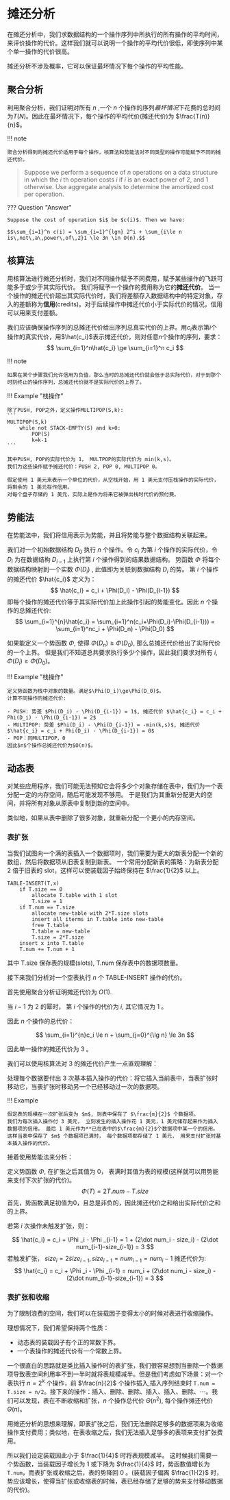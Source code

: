 # 摊还分析

在摊还分析中，我们求数据结构的一个操作序列中所执行的所有操作的平均时间，来评价操作的代价。这样我们就可以说明一个操作的平均代价很低，即使序列中某个单一操作的代价很高。

摊还分析不涉及概率，它可以保证最坏情况下每个操作的平均性能。

## 聚合分析

利用聚合分析，我们证明对所有 $n$ ,一个 $n$ 个操作的序列*最坏情况*下花费的总时间为$T(N)$。因此在最坏情况下，每个操作的平均代价(摊还代价)为 $\frac{T(n)}{n}$。

!!! note

    聚合分析得到的摊还代价适用于每个操作，核算法和势能法对不同类型的操作可能赋予不同的摊还代价。



> Suppose we perform a sequence of $n$ operations on a data structure in which the $i$ th operation costs $i$ if $i$ is an exact power of 2, and 1 otherwise. Use aggregate analysis to determine the amortized cost per operation.

??? Question "Answer"
    
    Suppose the cost of operation $i$ be $c(i)$. Then we have:

    $$\sum_{i=1}^n c(i) = \sum_{i=1}^{lgn} 2^i + \sum_{i\le n is\,not\,a\,power\,of\,2}1 \le 3n \in O(n).$$

## 核算法

用核算法进行摊还分析时，我们对不同操作赋予不同费用，赋予某些操作的飞跃可能多于或少于其实际代价。
我们将赋予一个操作的费用称为它的**摊还代价**。
当一个操作的摊还代价超出其实际代价时，我们将差额存入数据结构中的特定对象，存入的差额称为**信用**(credits)。对于后续操作中摊还代价小于实际代价的情况，信用可以用来支付差额。

我们应该确保操作序列的总摊还代价给出序列总真实代价的上界。用$c_i$表示第$i$个操作的真实代价，用$\hat{c_i}$表示摊还代价，则对任意$n$个操作的序列，要求：
$$
\sum_{i=1}^n\hat{c_i} \ge \sum_{i=1}^n c_i
$$

!!! note

    如果在某个步骤我们允许信用为负值，那么当时的总摊还代价就会低于总实际代价，对于到那个时刻终止的操作序列，总摊还代价就不是实际代价的上界了。

!!! Example "栈操作"

    除了PUSH, POP之外，定义操作MULTIPOP(S,k):
    ```
    MULTIPOP(S,k)
        while not STACK-EMPTY(S) and k>0:
            POP(S)
            k=k-1
    ```
    
    其中PUSH, POP的实际代价为 1， MULTPOP的实际代价为 min(k,s)。
    我们为这些操作赋予摊还代价：PUSH 2, POP 0, MULTIPOP 0。
    
    假定使用 1 美元来表示一个单位的代价，从空栈开始，用 1 美元支付压栈操作的实际代价，将剩余的 1 美元存作信用。
    对每个盘子存储的 1 美元，实际上是作为将来它被弹出栈时代价的预付费。


## 势能法

在势能法中，我们将信用表示为势能，并且将势能与整个数据结构关联起来。

我们对一个初始数据结构 $D_0$ 执行 $n$ 个操作。令 $c_i$ 为第 $i$ 个操作的实际代价，令 $D_i$ 为在数据结构 $D_{i-1}$ 上执行第 $i$ 个操作得到的结果数据结构。
势函数 $\Phi$ 将每个数据结构映射到一个实数 $\Phi(D_i)$ , 此值即为关联到数据结构 $D_i$ 的势。
第 $i$ 个操作的摊还代价 $\hat{c_i}$ 定义为：
$$
\hat{c_i} = c_i + \Phi(D_i) - \Phi(D_{i-1})
$$
即每个操作的摊还代价等于其实际代价加上此操作引起的势能变化。因此 $n$ 个操作的总摊还代价:
$$
\sum_{i=1}^{n}\hat{c_i} = \sum_{i=1}^n(c_i+\Phi(D_i)-\Phi(D_{i-1})) = \sum_{i=1}^nc_i + \Phi(D_n) - \Phi(D_0)
$$

如果能定义一个势函数 $\Phi$, 使得 $\Phi(D_n)\ge\Phi(D_0)$, 那么总摊还代价给出了实际代价的一个上界。
但是我们不知道总共要求执行多少个操作，因此我们要求对所有 $i$, $\Phi(D_i)\ge\Phi(D_0)$。

!!! Example "栈操作"

    定义势函数为栈中对象的数量。满足$\Phi(D_i)\ge\Phi(D_0)$。
    计算不同操作的摊还代价:

    - PUSH: 势差 $Phi(D_i) - \Phi(D_{i-1}) = 1$, 摊还代价 $\hat{c_i} = c_i + Phi(D_i) - \Phi(D_{i-1}) = 2$
    - MULTIPOP: 势差 $Phi(D_i) - \Phi(D_{i-1}) = -min(k,s)$, 摊还代价 $\hat{c_i} = c_i + Phi(D_i) - \Phi(D_{i-1}) = 0$
    - POP：同MULTIPOP，0
    因此$n$个操作总摊还代价为$O(n)$。

## 动态表

对某些应用程序，我们可能无法预知它会将多少个对象存储在表中，我们为一个表分配一定的内存空间，随后可能发现不够用。
于是我们为其重新分配更大的空间，并将所有对象从原表中复制到新的空间中。

类似地，如果从表中删除了很多对象，就重新分配一个更小的内存空间。

### 表扩张

当我们试图向一个满的表插入一个数据项时，我们需要为更大的新表分配一个新的数组，然后将数据项从旧表复制到新表。
一个常用分配新表的策略：为新表分配 2 倍于旧表的 slot，这样可以使装载因子始终保持在 $\frac{1}{2}$ 以上。

```
TABLE-INSERT(T,x)
    if T.size == 0
        allocate T.table with 1 slot
        T.size = 1
    if T.num == T.size
        allocate new-table with 2*T.size slots
        insert all iterms in T.table into new-table
        free T.table
        T.table = new-table
        T.size = 2*T.size
    insert x into T.table
    T.num += T.num + 1
```

其中 T.size 保存表的规模(slots), T.num 保存表中的数据项数量。

接下来我们分析对一个空表执行 $n$ 个 TABLE-INSERT 操作的代价。

首先使用聚合分析证明摊还代价为 $O(1)$.

当 $i-1$ 为 2 的幂时， 第 $i$ 个操作的代价为 $i$, 其它情况为 1 。

因此 $n$ 个操作的总代价：

$$
\sum_{i=1}^{n}c_i \le n + \sum_{j=0}^{\lg n} \le 3n
$$

因此单一操作的摊还代价为 3 。

我们可以使用核算法对 3 的摊还代价产生一点直观理解：

处理每个数据要付出 3 次基本插入操作的代价：将它插入当前表中，当表扩张时移动它，当表扩张时移动另一个已经移动过一次的数据项。

!!! Example

    假定表的规模在一次扩张后变为 $m$, 则表中保存了 $\frac{m}{2}$ 个数据项。
    我们为每次插入操作付 3 美元， 立刻发生的插入操作花 1 美元，1 美元储存起来作为插入数据项的信用， 最后 1 美元作为**已在表中的$\frac{m}{2}$个数据项中某一个的信用。
    这样当表中保存了 $m$ 个数据项已满时， 每个数据项都存储了 1 美元， 用来支付扩张时基本插入操作的代价。

接着使用势能法来分析：

定义势函数 $\Phi$, 在扩张之后其值为 0， 表满时其值为表的规模(这样就可以用势能来支付下次扩张的代价)。
$$
\Phi (T) = 2\dot T.num - T.size
$$
首先，势函数满足初值为0，且总是非负的，因此摊还代价之和给出实际代价之和的上界。

若第 $i$ 次操作未触发扩张，则：

$$
\hat{c_i} = c_i + \Phi _i - \Phi _{i-1} = 1 + (2\dot num_i - size_i) - (2\dot num_{i-1}-size_{i-1}) = 3
$$
若触发扩张， $size_i = 2\dot size_{i-1}, size_{i-1}=num_{i-1}=num_i - 1$
摊还代价为:
$$
\hat{c_i} = c_i + \Phi _i - \Phi _{i-1} = num_i + (2\dot num_i - size_i) - (2\dot num_{i-1}-size_{i-1}) = 3
$$

### 表扩张和收缩

为了限制浪费的空间，我们可以在装载因子变得太小的时候对表进行收缩操作。

理想情况下，我们希望保持两个性质：

- 动态表的装载因子有个正的常数下界。
- 一个表操作的摊还代价有一个常数上界。

一个很直白的思路就是类比插入操作时的表扩张，我们很容易想到当删除一个数据项导致表空间利用率不到一半时就将表规模减半。但是我们考虑如下场景：对一个表执行 $n = 2^k$ 个操作，前 $\frac{n}{2}$ 个操作插入,插入序列结束时 `T.num = T.size = n/2`。接下来的操作：插入、删除、删除、插入、插入、删除、$\cdots$。我们可以发现，表在不断收缩和扩张，$n$ 个操作总代价 $\Theta(n^2)$, 每个操作摊还代价 $\Theta(n)$。

用摊还分析的思想来理解，即表扩张之后，我们无法删除足够多的数据项来为收缩操作支付费用；类似地，在表收缩之后，我们无法插入足够多的表项来支付扩张费用。

所以我们设定装载因此小于 $\frac{1}{4}$ 时将表规模减半。
这时候我们需要一个势函数，当装载因子增长为 1 或下降为 $\frac{1}{4}$ 时，势函数值增长为 `T.num`，而表扩张或收缩之后，表的势降回 0 。(装载因子偏离 $\frac{1}{2}$ 时，势应该增长，使得当扩张或收缩表的时候，表已经存储了足够的势来支付移动数据的代价)。



